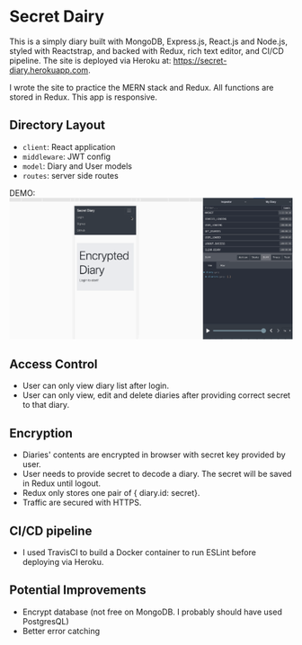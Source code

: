 # Secret Dairy

This is a simply diary built with MongoDB, Express.js, React.js and Node.js, styled with Reactstrap, and backed with Redux, rich text editor, and CI/CD pipeline.
The site is deployed via Heroku at: https://secret-diary.herokuapp.com.

I wrote the site to practice the MERN stack and Redux. All functions are stored in Redux. This app is responsive.

## Directory Layout

- `client`: React application
- `middleware`: JWT config
- `model`: Diary and User models
- `routes`: server side routes

DEMO:
![Demo](demo.gif)

## Access Control

- User can only view diary list after login.
- User can only view, edit and delete diaries after providing correct secret to that diary.

## Encryption

- Diaries' contents are encrypted in browser with secret key provided by user.
- User needs to provide secret to decode a diary. The secret will be saved in Redux until logout.
- Redux only stores one pair of { diary.id: secret}.
- Traffic are secured with HTTPS.

## CI/CD pipeline

- I used TravisCI to build a Docker container to run ESLint before deploying via Heroku.

## Potential Improvements

- Encrypt database (not free on MongoDB. I probably should have used PostgresQL)
- Better error catching

